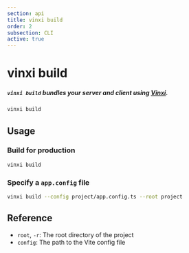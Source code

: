```yaml
---
section: api
title: vinxi build
order: 2
subsection: CLI
active: true
---
```


# vinxi build

##### `vinxi build` bundles your server and client using [Vinxi](https://vinxi.vercel.app/).

<div class="text-lg">

```bash
vinxi build
```

</div>

## Usage

### Build for production

```bash
vinxi build
```

### Specify a `app.config` file

```bash
vinxi build --config project/app.config.ts --root project
```

## Reference

- `root`, `-r`: The root directory of the project
- `config`: The path to the Vite config file
